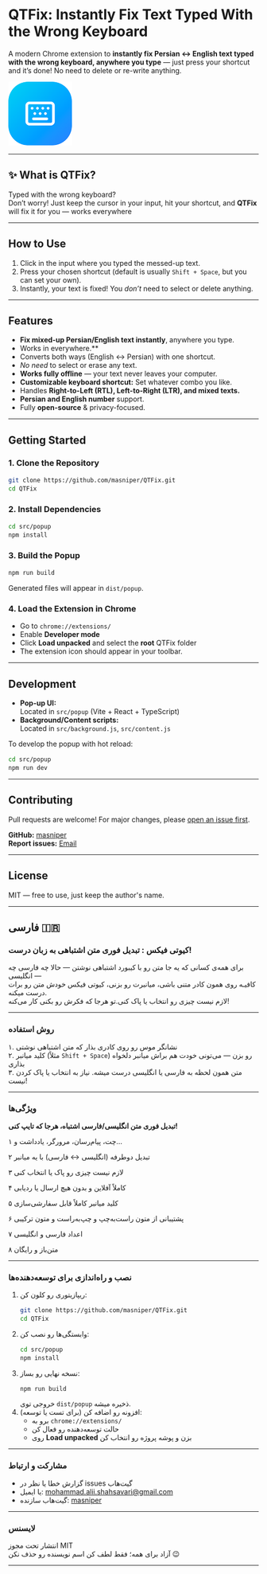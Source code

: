 # QTFix: Instantly Fix Text Typed With the Wrong Keyboard

A modern Chrome extension to **instantly fix Persian ↔ English text typed with the wrong keyboard, anywhere you type** — just press your shortcut and it’s done! No need to delete or re-write anything.

![Extension Icon](./icons/icon128.png)

---

## ✨ What is QTFix?

Typed with the wrong keyboard?  
Don’t worry! Just keep the cursor in your input, hit your shortcut, and **QTFix** will fix it for you — works everywhere

---

## How to Use

1. Click in the input where you typed the messed-up text.
2. Press your chosen shortcut (default is usually `Shift + Space`, but you can set your own).
3. Instantly, your text is fixed! You *don’t* need to select or delete anything.

---

## Features

- **Fix mixed-up Persian/English text instantly**, anywhere you type.
- Works in everywhere.**
- Converts both ways (English ↔ Persian) with one shortcut.
- *No need* to select or erase any text.
- **Works fully offline** — your text never leaves your computer.
- **Customizable keyboard shortcut:** Set whatever combo you like.
- Handles **Right-to-Left (RTL), Left-to-Right (LTR), and mixed texts.**
- **Persian and English number** support.
- Fully **open-source** & privacy-focused.

---

## Getting Started

### 1. Clone the Repository

```bash
git clone https://github.com/masniper/QTFix.git
cd QTFix
```

### 2. Install Dependencies

```bash
cd src/popup
npm install
```

### 3. Build the Popup

```bash
npm run build
```

Generated files will appear in `dist/popup`.

### 4. Load the Extension in Chrome

- Go to `chrome://extensions/`
- Enable **Developer mode**
- Click **Load unpacked** and select the **root** QTFix folder
- The extension icon should appear in your toolbar.

---

## Development

- **Pop-up UI:**  
Located in `src/popup` (Vite + React + TypeScript)
- **Background/Content scripts:**  
Located in `src/background.js`, `src/content.js`

To develop the popup with hot reload:

```bash
cd src/popup
npm run dev
```

---

## Contributing

Pull requests are welcome! For major changes, please [open an issue first](https://github.com/masniper/QTFix/issues).

**GitHub:** [masniper](https://github.com/masniper/)  
**Report issues:** [Email](mailto:mohammad.alii.shahsavari@gmail.com?subject=QTFix%20Bug%20Report)

---

## License

MIT — free to use, just keep the author's name.

---

##  فارسی 🇮🇷

### کیوتی فیکس : تبدیل فوری متن اشتباهی به زبان درست!  

برای همه‌ی کسانی که یه جا متن رو با کیبورد اشتباهی نوشتن — حالا چه فارسی چه انگلیسی —  
کافیـه روی همون کادر متنی باشی، میانبرت رو بزنی، کیوتی فیکس خودش متن رو برات درست میکنه.  
لازم نیست چیزی رو انتخاب یا پاک کنی.تو هرجا که فکرش رو بکنی کار می‌کنه!

---

### روش استفاده

۱. نشانگر موس رو روی کادری بذار که متن اشتباهی نوشتی  
۲. کلید میانبر (مثلاً `Shift + Space`) رو بزن — می‌تونی خودت هم براش میانبر دلخواه بذاری  
۳. متن همون لحظه به فارسی یا انگلیسی درست میشه. نیاز به انتخاب یا پاک کردن نیست!

---

### ویژگی‌ها

**تبدیل فوری متن انگلیسی/فارسی اشتباه، هرجا که تایپ کنی!**

۱ چت، پیام‌رسان، مرورگر، یادداشت و…

۲ تبدیل دوطرفه (انگلیسی ↔ فارسی) با یه میانبر

۳ لازم نیست چیزی رو پاک یا انتخاب کنی

۴ کاملاً آفلاین و بدون هیچ ارسال یا ردیابی

۵ کلید میانبر کاملاً قابل سفارشی‌سازی

۶ پشتیبانی از متون راست‌به‌چپ و چپ‌به‌راست و متون ترکیبی

۷ اعداد فارسی و انگلیسی

۸ متن‌باز و رایگان

---

### نصب و راه‌اندازی برای توسعه‌دهنده‌ها

1. ریپازیتوری رو کلون کن:
    ```bash
    git clone https://github.com/masniper/QTFix.git
    cd QTFix
    ```
2. وابستگی‌ها رو نصب کن:
    ```bash
    cd src/popup
    npm install
    ```
3. نسخه نهایی رو بساز:
    ```bash
    npm run build
    ```
    خروجی توی `dist/popup` ذخیره میشه.
4. افزونه رو اضافه کن (برای تست یا توسعه):
    - برو به `chrome://extensions/`
    - حالت توسعه‌دهنده رو فعال کن
    - روی **Load unpacked** بزن و پوشه پروژه رو انتخاب کن

---

### مشارکت و ارتباط

- گزارش خطا یا نظر در issues گیت‌هاب
- یا ایمیل: mohammad.alii.shahsavari@gmail.com
- گیت‌هاب سازنده: [masniper](https://github.com/masniper/)

---

### لایسنس

انتشار تحت مجوز MIT  
آزاد برای همه؛ فقط لطف کن اسم نویسنده رو حذف نکن 😉

---
